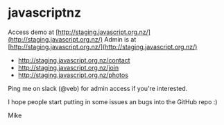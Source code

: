 # javascriptnz
Access demo at [http://staging.javascript.org.nz/](http://staging.javascript.org.nz/)
Admin is at [http://staging.javascript.org.nz/](http://staging.javascript.org.nz/)

- http://staging.javascript.org.nz/contact
- http://staging.javascript.org.nz/join
- http://staging.javascript.org.nz/photos

Ping me on slack (@veb) for admin access if you're interested.

I hope people start putting in some issues an bugs into the GitHub repo :)

Mike
